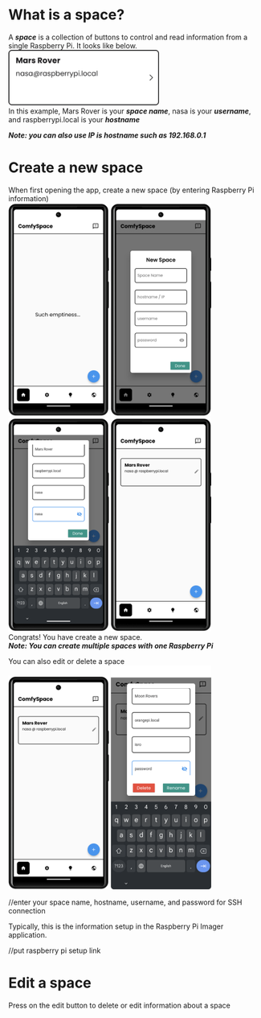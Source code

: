 # What is a space?

A ***space*** is a collection of buttons to control and read information from a single Raspberry Pi. It looks like below.<br>
<img src = "assets/Space/space_example.png" width="300" ><br>
In this example, Mars Rover is your ***space name***, nasa is your ***username***, and raspberrypi.local is your ***hostname*** 

***Note: you can also use IP is hostname such as 192.168.0.1***

# Create a new space
When first opening the app, create a new space (by entering Raspberry Pi information)<br>
<img src = "assets/Space/space_step1_empty.png" width="200" >
<img src = "assets/Space/space_step2_NewSpace.png" width="200" >
<img src = "assets/Space/space_step3_SpaceInfo.png" width="200" >
<img src = "assets/Space/space_step4_FirstSpace.png" width="200" >
<br>
Congrats! You have create a new space.<br>
***Note: You can create multiple spaces with one Raspberry Pi***

You can also edit or delete a space<br>
<img src = "assets/Space/space_step4_FirstSpace.png" width="200" >
<img src = "assets/Space/space_step5_editSpace.png" width="200" >

//enter your space name, hostname, username, and password for SSH connection

Typically, this is the information setup in the Raspberry Pi Imager application.

//put raspberry pi setup link

# Edit a space

Press on the edit button to delete or edit information about a space

